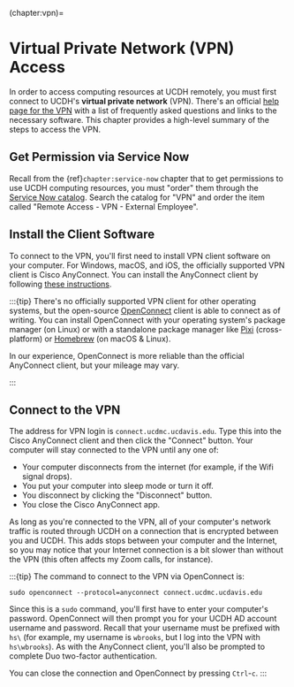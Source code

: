 (chapter:vpn)=
# Virtual Private Network (VPN) Access

In order to access computing resources at UCDH remotely, you must first connect
to UCDH's **virtual private network** (VPN). There's an official [help
page for the VPN][vpn-help] with a list of frequently asked questions and links
to the necessary software. This chapter provides a high-level summary of the
steps to access the VPN.

[vpn-help]: https://health.ucdavis.edu/remote-access/vpn/


## Get Permission via Service Now

Recall from the {ref}`chapter:service-now` chapter that to get permissions to
use UCDH computing resources, you must "order" them through the [Service Now
catalog][service-now]. Search the catalog for "VPN" and order the item called
"Remote Access - VPN - External Employee".

[service-now]: https://ucdh.service-now.com


## Install the Client Software

To connect to the VPN, you'll first need to install VPN client software on your
computer. For Windows, macOS, and iOS, the officially supported VPN client is
Cisco AnyConnect. You can install the AnyConnect client by following [these
instructions][vpn-instructions].

[vpn-instructions]: https://health.ucdavis.edu/remote-access/vpn/download-and-install-vpn

:::{tip}
There's no officially supported VPN client for other operating systems, but the
open-source [OpenConnect][] client is able to connect as of writing. You can
install OpenConnect with your operating system's package manager (on Linux) or
with a standalone package manager like [Pixi][] (cross-platform) or
[Homebrew][] (on macOS & Linux).

In our experience, OpenConnect is more reliable than the official AnyConnect
client, but your mileage may vary.

[OpenConnect]: https://gitlab.com/openconnect/openconnect
[Pixi]: https://pixi.sh/
[Homebrew]: https://brew.sh/
:::


## Connect to the VPN

The address for VPN login is `connect.ucdmc.ucdavis.edu`. Type this into the
Cisco AnyConnect client and then click the "Connect" button. Your computer will
stay connected to the VPN until any one of:

* Your computer disconnects from the internet (for example, if the Wifi signal
   drops).
* You put your computer into sleep mode or turn it off.
* You disconnect by clicking the "Disconnect" button.
* You close the Cisco AnyConnect app.

As long as you're connected to the VPN, all of your computer's network traffic
is routed through UCDH on a connection that is encrypted between you and UCDH.
This adds stops between your computer and the Internet, so you may notice that
your Internet connection is a bit slower than without the VPN (this often
affects my Zoom calls, for instance).


:::{tip}
The command to connect to the VPN via OpenConnect is:
```
sudo openconnect --protocol=anyconnect connect.ucdmc.ucdavis.edu
```

Since this is a `sudo` command, you'll first have to enter your computer's
password. OpenConnect will then prompt you for your UCDH AD account username
and password. Recall that your username must be prefixed with `hs\` (for
example, my username is `wbrooks`, but I log into the VPN with `hs\wbrooks`).
As with the AnyConnect client, you'll also be prompted to complete Duo
two-factor authentication.

You can close the connection and OpenConnect by pressing `Ctrl`-`c`.
:::
